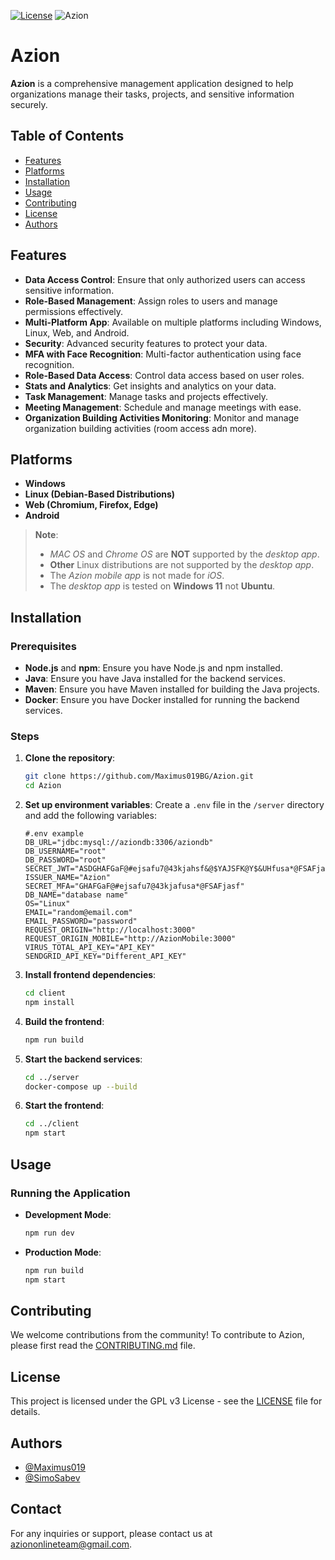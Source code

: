 [![License](https://img.shields.io/badge/License-GPL_v3-teal)](https://github.com/Maximus019BG/Azion/blob/master/LICENSE)
![Azion](https://maximus019bg.github.io/TopVideoGames/Azion.png)

# Azion

**Azion** is a comprehensive management application designed to help organizations manage their tasks, projects, and sensitive information securely.

## Table of Contents
- [Features](#features)
- [Platforms](#platforms)
- [Installation](#installation)
- [Usage](#usage)
- [Contributing](#contributing)
- [License](#license)
- [Authors](#authors)

## Features
- **Data Access Control**: Ensure that only authorized users can access sensitive information.
- **Role-Based Management**: Assign roles to users and manage permissions effectively.
- **Multi-Platform App**: Available on multiple platforms including Windows, Linux, Web, and Android.
- **Security**: Advanced security features to protect your data.
- **MFA with Face Recognition**: Multi-factor authentication using face recognition.
- **Role-Based Data Access**: Control data access based on user roles.
- **Stats and Analytics**: Get insights and analytics on your data.
- **Task Management**: Manage tasks and projects effectively.
- **Meeting Management**: Schedule and manage meetings with ease.
- **Organization Building Activities Monitoring**: Monitor and manage organization building activities (room access adn more).

## Platforms
- **Windows**
- **Linux (Debian-Based Distributions)**
- **Web (Chromium, Firefox, Edge)**
- **Android**

> **Note**: 
> - *MAC OS* and *Chrome OS* are **NOT** supported by the *desktop app*.
> - **Other** Linux distributions are not supported by the *desktop app*.
> - The *Azion mobile app* is not made for *iOS*.
> - The *desktop app* is tested on **Windows 11** not **Ubuntu**.

## Installation
### Prerequisites
- **Node.js** and **npm**: Ensure you have Node.js and npm installed.
- **Java**: Ensure you have Java installed for the backend services.
- **Maven**: Ensure you have Maven installed for building the Java projects.
- **Docker**: Ensure you have Docker installed for running the backend services.

### Steps
1. **Clone the repository**:
    ```sh
    git clone https://github.com/Maximus019BG/Azion.git
    cd Azion
    ```

2. **Set up environment variables**:
    Create a `.env` file in the `/server` directory and add the following variables:
    ```dotenv
    #.env example
    DB_URL="jdbc:mysql://aziondb:3306/aziondb"
    DB_USERNAME="root"
    DB_PASSWORD="root"
    SECRET_JWT="ASDGHAFGaF@#ejsafu7@43kjahsf&@$YAJSFK@Y$&UHfusa*@FSAFjasf"
    ISSUER_NAME="Azion"
    SECRET_MFA="GHAFGaF@#ejsafu7@43kjafusa*@FSAFjasf"
    DB_NAME="database name"
    OS="Linux"
    EMAIL="random@email.com"
    EMAIL_PASSWORD="password"
    REQUEST_ORIGIN="http://localhost:3000"
    REQUEST_ORIGIN_MOBILE="http://AzionMobile:3000"
    VIRUS_TOTAL_API_KEY="API_KEY"
    SENDGRID_API_KEY="Different_API_KEY"

    ```

3. **Install frontend dependencies**:
    ```sh
    cd client
    npm install
    ```

4. **Build the frontend**:
    ```sh
    npm run build
    ```

5. **Start the backend services**:
    ```sh
    cd ../server
    docker-compose up --build
    ```

6. **Start the frontend**:
    ```sh
    cd ../client
    npm start
    ```

## Usage
### Running the Application
- **Development Mode**:
    ```sh
    npm run dev
    ```

- **Production Mode**:
    ```sh
    npm run build
    npm start
    ```

## Contributing
We welcome contributions from the community! To contribute to Azion, please first read the [CONTRIBUTING.md](https://github.com/Maximus019BG/Azion/blob/dev/CONTRIBUTING.md) file.

## License
This project is licensed under the GPL v3 License - see the [LICENSE](https://github.com/Maximus019BG/Azion/blob/master/LICENSE) file for details.

## Authors
- [@Maximus019](https://github.com/Maximus019BG)
- [@SimoSabev](https://github.com/SimoSabev)

## Contact
For any inquiries or support, please contact us at [aziononlineteam@gmail.com](mailto:aziononlineteam@gmail.com).